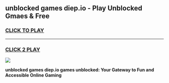
## unblocked games diep.io - Play Unblocked Gmaes & Free
<h3>
<a href="https://premium.freeplayer.one?title=unblocked_games_diep.io&ref=19F">CLICK TO PLAY</a></h3>
<hr>

<h3>
<a href="https://premium.freeplayer.one?title=unblocked_games_diep.io&ref=19F">CLICK 2 PLAY</a>
  
</h3>

<a href="https://premium.freeplayer.one?title=unblocked_games_diep.io&ref=19F/"><img src="https://clearcache.store/games.png"></a>


**unblocked games diep.io games unblocked: Your Gateway to Fun and Accessible Online Gaming**
